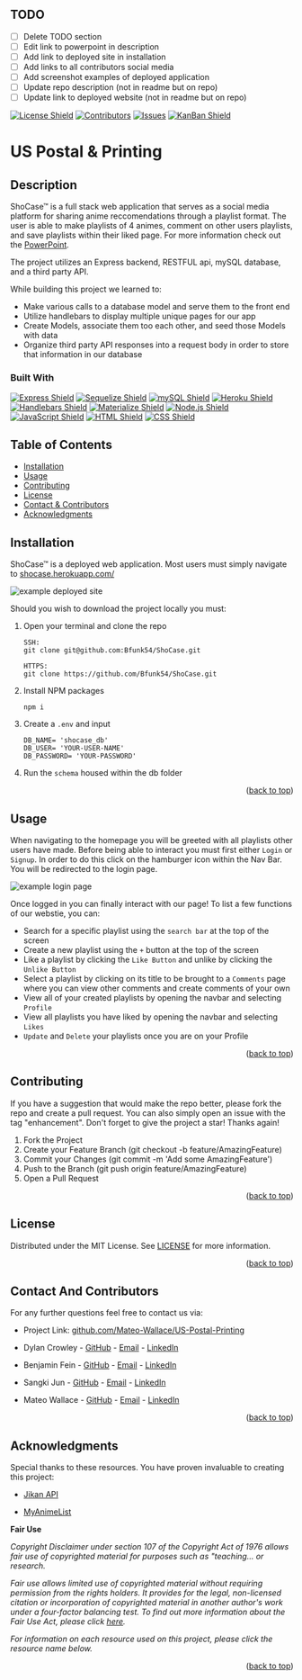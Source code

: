 ## TODO

- [ ] Delete TODO section
- [ ] Edit link to powerpoint in description
- [ ] Add link to deployed site in installation
- [ ] Add links to all contributors social media
- [ ] Add screenshot examples of deployed application
- [ ] Update repo description (not in readme but on repo)
- [ ] Update link to deployed website (not in readme but on repo)

<p id="readme-top"></p>

[![License Shield](https://img.shields.io/github/license/Mateo-Wallace/US-Postal-Printing.svg?style=for-the-badge)](./LICENSE) [![Contributors](https://img.shields.io/github/contributors/Mateo-Wallace/US-Postal-Printing.svg?style=for-the-badge)](https://github.com/Mateo-Wallace/US-Postal-Printing/graphs/contributors) [![Issues](https://img.shields.io/github/issues/Mateo-Wallace/US-Postal-Printing.svg?style=for-the-badge)](https://github.com/Mateo-Wallace/US-Postal-Printing/issues) [![KanBan Shield](https://img.shields.io/badge/Kanban_Board-555555?style=for-the-badge)](https://github.com/users/Mateo-Wallace/projects/4/views/1)

# US Postal & Printing

## Description

ShoCase™ is a full stack web application that serves as a social media platform for sharing anime reccomendations through a playlist format. The user is able to make playlists of 4 animes, comment on other users playlists, and save playlists within their liked page. For more information check out the [PowerPoint](https://docs.google.com/presentation/d/1Us7_Q01uOFhasWDNHokqUsz2VRzwK0pvtdRSPxGRj1I/edit#slide=id.g29f43f0a72_0_24).

The project utilizes an Express backend, RESTFUL api, mySQL database, and a third party API.

While building this project we learned to:
- Make various calls to a database model and serve them to the front end
- Utilize handlebars to display multiple unique pages for our app
- Create Models, associate them too each other, and seed those Models with data
- Organize third party API responses into a request body in order to store that information in our database

### Built With

[![Express Shield](https://img.shields.io/badge/Express-000000?&style=for-the-badge&logo=express&logoColor=white)](http://expressjs.com/) [![Sequelize Shield](https://img.shields.io/badge/Sequelize-52B0E7?&style=for-the-badge&logo=sequelize&logoColor=white)](https://sequelize.org/) [![mySQL Shield](https://img.shields.io/badge/mySQL-4479A1?&style=for-the-badge&logo=mysql&logoColor=white)](https://www.mysql.com/) [![Heroku Shield](https://img.shields.io/badge/Heroku-430098?&style=for-the-badge&logo=heroku&logoColor=white)](https://www.heroku.com/what) [![Handlebars Shield](https://img.shields.io/badge/Handlebars-E34F26?&style=for-the-badge&logo=handlebars.js&logoColor=white)](https://handlebarsjs.com/) [![Materialize Shield](https://img.shields.io/badge/Materialize_CSS-eb7374?&style=for-the-badge&logo=matomo&logoColor=white)](https://materializecss.com/) [![Node.js Shield](https://img.shields.io/badge/Node.js-339933?&style=for-the-badge&logo=node.js&logoColor=white)](https://nodejs.org/en/) [![JavaScript Shield](https://img.shields.io/badge/JavaScript-F7DF1E?&style=for-the-badge&logo=javascript&logoColor=272727)](https://developer.mozilla.org/en-US/docs/Web/JavaScript) [![HTML Shield](https://img.shields.io/badge/HTML5-E34F26?&style=for-the-badge&logo=html5&logoColor=white)](https://developer.mozilla.org/en-US/docs/Glossary/HTML5) [![CSS Shield](https://img.shields.io/badge/CSS-1572B6?&style=for-the-badge&logo=css3&logoColor=white)](https://developer.mozilla.org/en-US/docs/Web/CSS)

## Table of Contents
- [Installation](#installation)
- [Usage](#usage)
- [Contributing](#contributing)
- [License](#license)
- [Contact & Contributors](#contact-and-contributors)
- [Acknowledgments](#acknowledgments)

## Installation

ShoCase™ is a deployed web application. Most users must simply navigate to [shocase.herokuapp.com/](https://shocase.herokuapp.com/)

![example deployed site](./public/images/shocase.png)

Should you wish to download the project locally you must:

1. Open your terminal and clone the repo
    ```
    SSH:
    git clone git@github.com:Bfunk54/ShoCase.git

    HTTPS:
    git clone https://github.com/Bfunk54/ShoCase.git
    ```
2. Install NPM packages
    ```
    npm i
    ```
3. Create a `.env` and input
    ```
    DB_NAME= 'shocase_db'
    DB_USER= 'YOUR-USER-NAME'
    DB_PASSWORD= 'YOUR-PASSWORD'
    ```
4. Run the `schema` housed within the db folder

<p align="right">(<a href="#readme-top">back to top</a>)</p>

## Usage

When navigating to the homepage you will be greeted with all playlists other users have made. Before being able to interact you must first either `Login` or `Signup`. In order to do this click on the hamburger icon within the Nav Bar. You will be redirected to the login page.

![example login page](./public/images/website_login.png)

Once logged in you can finally interact with our page! To list a few functions of our webstie, you can:

- Search for a specific playlist using the `search bar` at the top of the screen
- Create a new playlist using the `+` button at the top of the screen
- Like a playlist by clicking the `Like Button` and unlike by clicking the `Unlike Button`
- Select a playlist by clicking on its title to be brought to a `Comments` page where you can view other comments and create comments of your own
- View all of your created playlists by opening the navbar and selecting `Profile`
- View all playlists you have liked by opening the navbar and selecting `Likes`
- `Update` and `Delete` your playlists once you are on your Profile

<p align="right">(<a href="#readme-top">back to top</a>)</p>

## Contributing

If you have a suggestion that would make the repo better, please fork the repo and create a pull request. You can also simply open an issue with the tag "enhancement". Don't forget to give the project a star! Thanks again!

1. Fork the Project
2. Create your Feature Branch (git checkout -b feature/AmazingFeature)
3. Commit your Changes (git commit -m 'Add some AmazingFeature')
4. Push to the Branch (git push origin feature/AmazingFeature)
5. Open a Pull Request

<p align="right">(<a href="#readme-top">back to top</a>)</p>

## License

Distributed under the MIT License. See [LICENSE](./LICENSE) for more information.

<p align="right">(<a href="#readme-top">back to top</a>)</p>

## Contact And Contributors

For any further questions feel free to contact us via:

- Project Link: [github.com/Mateo-Wallace/US-Postal-Printing](https://github.com/Mateo-Wallace/US-Postal-Printing)

- Dylan Crowley - [GitHub](https://github.com/dcrowdev) - [Email](mailto:dcrowdev1025@gmail.com) - [LinkedIn](https://www.linkedin.com/in/dylan-crowley-3974b8252/)

- Benjamin Fein - [GitHub](https://github.com/Bfunk54) - [Email](mailto:#ben_fein@icloud.com) - [LinkedIn](https://www.linkedin.com/in/benjamin-fein-5a73b2242/)

- Sangki Jun - [GitHub](https://github.com/sangki810) - [Email](mailto:#sangki810@gmail.com) - [LinkedIn](https://www.linkedin.com/in/sangki-jun-8a6a5310b/)

- Mateo Wallace - [GitHub](https://github.com/Mateo-Wallace) - [Email](mailto:mateo.t.wallace@gmail.com) - [LinkedIn](https://www.linkedin.com/in/mateo-wallace-57931b254/)

<p align="right">(<a href="#readme-top">back to top</a>)</p>

## Acknowledgments

Special thanks to these resources. You have proven invaluable to creating this project:

- [Jikan API](https://jikan.moe/)

- [MyAnimeList](https://myanimelist.net/)

**Fair Use**

_Copyright Disclaimer under section 107 of the Copyright Act of 1976 allows fair use of copyrighted material for purposes such as "teaching... or research._

_Fair use allows limited use of copyrighted material without requiring permission from the rights holders. It provides for the legal, non-licensed citation or incorporation of copyrighted material in another author's work under a four-factor balancing test. To find out more information about the Fair Use Act, please click [here](https://www.copyright.gov/title17/92chap1.html#107)._

_For information on each resource used on this project, please click the resource name below._

<p align="right">(<a href="#readme-top">back to top</a>)</p>